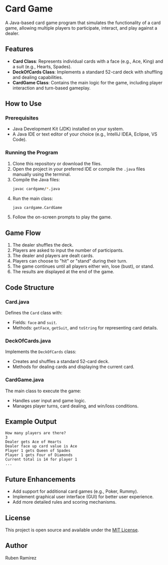 # Card Game

A Java-based card game program that simulates the functionality of a card game, allowing multiple players to participate, interact, and play against a dealer.

## Features

- **Card Class**: Represents individual cards with a face (e.g., Ace, King) and a suit (e.g., Hearts, Spades).
- **DeckOfCards Class**: Implements a standard 52-card deck with shuffling and dealing capabilities.
- **CardGame Class**: Contains the main logic for the game, including player interaction and turn-based gameplay.

## How to Use

### Prerequisites

- Java Development Kit (JDK) installed on your system.
- A Java IDE or text editor of your choice (e.g., IntelliJ IDEA, Eclipse, VS Code).

### Running the Program

1. Clone this repository or download the files.
2. Open the project in your preferred IDE or compile the `.java` files manually using the terminal.
3. Compile the Java files:
   ```bash
   javac cardgame/*.java
   ```
4. Run the main class:
   ```bash
   java cardgame.CardGame
   ```
5. Follow the on-screen prompts to play the game.

## Game Flow

1. The dealer shuffles the deck.
2. Players are asked to input the number of participants.
3. The dealer and players are dealt cards.
4. Players can choose to "hit" or "stand" during their turn.
5. The game continues until all players either win, lose (bust), or stand.
6. The results are displayed at the end of the game.

## Code Structure

### Card.java
Defines the `Card` class with:
- Fields: `face` and `suit`.
- Methods: `getFace`, `getSuit`, and `toString` for representing card details.

### DeckOfCards.java
Implements the `DeckOfCards` class:
- Creates and shuffles a standard 52-card deck.
- Methods for dealing cards and displaying the current card.

### CardGame.java
The main class to execute the game:
- Handles user input and game logic.
- Manages player turns, card dealing, and win/loss conditions.

## Example Output

```
How many players are there?
3
Dealer gets Ace of Hearts
Dealer face up card value is Ace
Player 1 gets Queen of Spades
Player 1 gets Four of Diamonds
Current total is 14 for player 1
...
```

## Future Enhancements

- Add support for additional card games (e.g., Poker, Rummy).
- Implement graphical user interface (GUI) for better user experience.
- Add more detailed rules and scoring mechanisms.

## License

This project is open source and available under the [MIT License](LICENSE).

## Author

Ruben Ramirez
